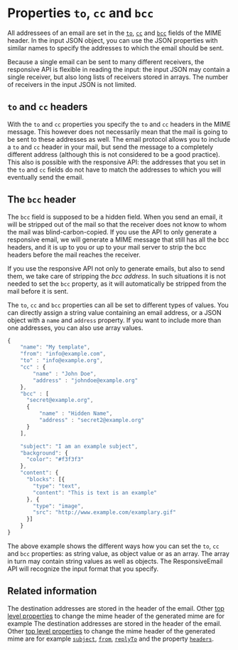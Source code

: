 # Properties `to`, `cc` and `bcc`

All addressees of an email are set in the [`to`](copernica-docs:ResponsiveEmail/json/property-to), 
[`cc`](copernica-docs:ResponsiveEmail/json/property-cc) and 
[`bcc`](copernica-docs:ResponsiveEmail/json/property-bcc) fields of the MIME 
header. In the input JSON object, you can use the JSON properties with similar 
names to specify the addresses to which the email should be sent.

Because a single email can be sent to many different receivers, the responsive 
API is flexible in reading the input: the input JSON may contain a single 
receiver, but also long lists of receivers stored in arrays. The number of 
receivers in the input JSON is not limited.

## `to` and `cc` headers

With the `to` and `cc` properties you specify the `to` and `cc` headers in the 
MIME message. This however does not necessarily mean that the mail is going to 
be sent to these addresses as well. The email protocol allows you to include a 
`to` and `cc` header in your mail, but send the message to a completely different
address (although this is not considered to be a good practice).
This also is possible with the responsive API: the addresses that you set in the 
`to` and `cc` fields do not have to match the addresses to which you will 
eventually send the email.

## The `bcc` header

The `bcc` field is supposed to be a hidden field. When you send an email, it will 
be stripped out of the mail so that the receiver does not know to whom the mail 
was blind-carbon-copied. If you use the API to only generate a responsive email, 
we will generate a MIME message that still has all the bcc headers, and it is up 
to you or up to your mail server to strip the bcc headers before the mail reaches 
the receiver.

If you use the responsive API not only to generate emails, but also to send them,
we take care of stripping the _bcc address_. In such situations it is not needed 
to set the `bcc` property, as it will automatically be stripped from the mail 
before it is sent.

The `to`, `cc` and `bcc` properties can all be set to different types of values.
You can directly assign a string value containing an email address, or a JSON 
object with a `name` and `address` property. If you want to include more than one 
addresses, you can also use array values.

```javascript
{
    "name": "My template",
    "from": "info@example.com",
    "to" : "info@example.org",
    "cc" : {
        "name" : "John Doe",
        "address" : "johndoe@example.org"
    },
    "bcc" : [
      "secret@example.org",
      {
          "name" : "Hidden Name",
          "address" : "secret2@example.org"
      }
    ],

    "subject": "I am an example subject",
    "background": {
      "color": "#f3f3f3"
    },
    "content": {
      "blocks": [{
        "type": "text",
        "content": "This is text is an example"
      }, {
        "type": "image",
        "src": "http://www.example.com/examplary.gif"
      }]
    }
}
```

The above example shows the different ways how you can set the `to`, `cc` and `bcc`
properties: as string value, as object value or as an array. The array in turn may
contain string values as well as objects. The ResponsiveEmail API will recognize 
the input format that you specify.

## Related information

The destination addresses are stored in the header of the email. Other 
[top level properties](copernica-docs:ResponsiveEmail/json/top-level-properties) 
to change the mime header of the generated mime are for example The destination 
addresses are stored in the header of the email. Other [top level properties](copernica-docs:ResponsiveEmail/json/top-level-properties) 
to change the mime header of the generated mime are for example 
[`subject`](copernica-docs:ResponsiveEmail/json/property-subject), 
[`from`](copernica-docs:ResponsiveEmail/json/property-from), 
[`replyTo`](copernica-docs:ResponsiveEmail/json/property-reply-to) and 
the property [`headers`](copernica-docs:ResponsiveEmail/json/property-headers).
